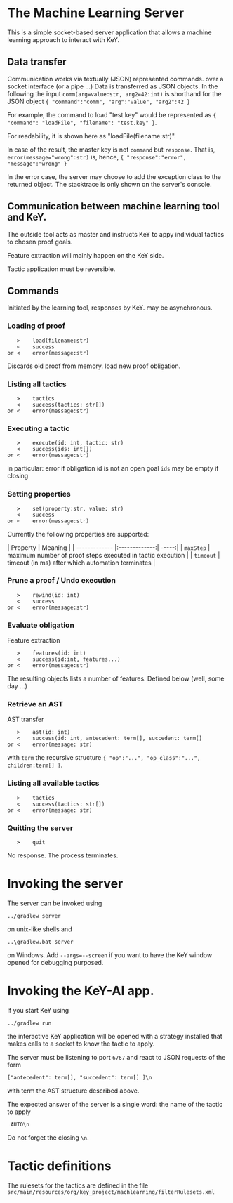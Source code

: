 # The Machine Learning Server

This is a simple socket-based server application that allows a machine
learning approach to interact with KeY.

## Data transfer

Communication works via textually (JSON) represented commands.  over a
socket interface (or a pipe ...)  Data is transferred as JSON
objects. In the following the input `comm(arg=value:str, arg2=42:int)`
is shorthand for the JSON object `{ "command":"comm", "arg":"value",
"arg2":42 }`

For example, the command to load "test.key" would be represented as
`{ "command": "loadFile", "filename": "test.key" }`.

For readability, it is shown here as "loadFile(filename:str)".


In case of the result, the master key is not `command` but
`response`. That is, `error(message="wrong":str)` is, hence,
`{ "response":"error", "message":"wrong" }`

In the error case, the server may choose to add the exception class to
the returned object. The stacktrace is only shown on the server's
console.

## Communication between machine learning tool and KeY.

The outside tool acts as master and instructs KeY to appy individual
tactics to chosen proof goals.

Feature extraction will mainly happen on the KeY side.

Tactic application must be reversible.

## Commands

Initiated by the learning tool, responses by KeY. may be asynchronous.

### Loading of proof

````
   >    load(filename:str)
   <    success
or <    error(message:str)
````

Discards old proof from memory. load new proof obligation.

### Listing all tactics

````
   >    tactics
   <    success(tactics: str[])
or <    error(message:str)
````

### Executing a tactic

````
   >    execute(id: int, tactic: str)
   <    success(ids: int[])
or <    error(message:str)
````

in particular: error if obligation id is not an open goal
`ids` may be empty if closing

### Setting properties

````
   >    set(property:str, value: str)
   <    success
or <    error(message:str)
````

Currently the following properties are supported:

| Property      | Meaning |
| ------------- |:-------------:| -----:|
| `maxStep`     | maximum number of proof steps executed in tactic execution |
| `timeout`     | timeout (in ms) after which automation terminates |


### Prune a proof / Undo execution

````
   >    rewind(id: int)
   <    success
or <    error(message:str)
````

### Evaluate obligation

Feature extraction

````
   >    features(id: int)
   <    success(id:int, features...)
or <    error(message:str)
````

The resulting objects lists a number of features. Defined below (well,
some day ...)

### Retrieve an AST

AST transfer

````
   >    ast(id: int)
   <    success(id: int, antecedent: term[], succedent: term[]
or <    error(message: str)
````
with `term` the recursive structure `{ "op":"...", "op_class":"...", children:term[] }`.

### Listing all available tactics

````
   >    tactics
   <    success(tactics: str[])
or <    error(message: str)
````

### Quitting the server

````
   >    quit
````
No response. 
The process terminates.


# Invoking the server

The server can be invoked using

    ../gradlew server

on unix-like shells and

    ..\gradlew.bat server
    
on Windows. Add `--args=--screen` if you want to have the KeY window
opened for debugging purposed.

# Invoking the KeY-AI app.

If you start KeY using

    ../gradlew run

the interactive KeY application will be opened with a strategy
installed that makes calls to a socket to know the tactic to apply.

The server must be listening to port `6767` and react to JSON requests
of the form

    ["antecedent": term[], "succedent": term[] ]\n
    
with term the AST structure described above.

The expected answer of the server is a single word: the name of the
tactic to apply

     AUTO\n
     
 Do not forget the closing `\n`.

# Tactic definitions

The rulesets for the tactics are defined in the file
`src/main/resources/org/key_project/machlearning/filterRulesets.xml`
